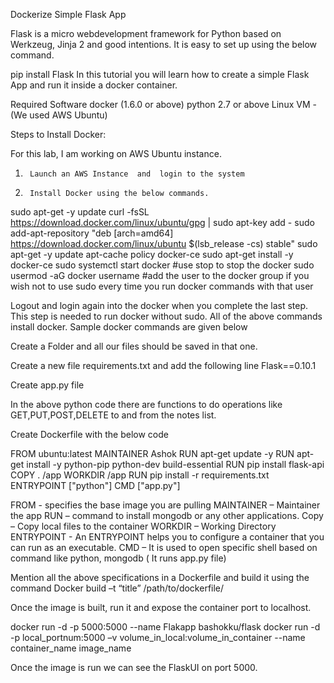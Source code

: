  Dockerize Simple Flask App

Flask is a micro webdevelopment framework for Python based on Werkzeug, Jinja 2 and good intentions. It is easy to set up using the below command.

pip install Flask
In this tutorial you will learn how to create a simple Flask App and run it inside a docker container.

Required Software
docker (1.6.0 or above)
python 2.7 or above
Linux VM - (We used AWS Ubuntu)

Steps to Install Docker:

For this lab, I am working on AWS Ubuntu instance.
1)      Launch an AWS Instance  and  login to the system
2)      Install Docker using the below commands.
sudo apt-get -y update
curl -fsSL https://download.docker.com/linux/ubuntu/gpg | sudo apt-key add -
sudo add-apt-repository "deb [arch=amd64] https://download.docker.com/linux/ubuntu $(lsb_release -cs) stable"
sudo apt-get -y update
apt-cache policy docker-ce
sudo apt-get install -y docker-ce
sudo systemctl start docker               #use stop to stop the docker
sudo usermod -aG docker username #add the user to the docker group if you wish not to use sudo every time you run docker commands with that user

Logout and login again into the docker when you complete the last step. This step is needed to run docker without sudo.
All of the above commands install docker. Sample docker commands are given below



Create a Folder and all our files should be saved in that one.

Create a new file requirements.txt and add the following line
Flask==0.10.1

Create app.py file



In the above python code there are functions to do operations like GET,PUT,POST,DELETE to and from the notes list.

Create Dockerfile with the below code

FROM ubuntu:latest
MAINTAINER Ashok
RUN apt-get update -y
RUN apt-get install -y python-pip python-dev build-essential
RUN pip install flask-api
COPY . /app
WORKDIR /app
RUN pip install -r requirements.txt
ENTRYPOINT ["python"]
CMD ["app.py"]


FROM   - specifies the base image you are pulling
MAINTAINER –  Maintainer the app
RUN – command to install mongodb or any other applications.
Copy – Copy local files to the container
WORKDIR – Working Directory
ENTRYPOINT -  An ENTRYPOINT helps you to configure a container that you can run as an executable.
CMD – It is used to open specific shell based on command like python, mongodb ( It runs app.py file)

Mention all the above specifications in a Dockerfile and build it using the command
Docker build –t “title” /path/to/dockerfile/

Once the image is built, run it and expose the container port to localhost.

docker run -d -p 5000:5000 --name Flakapp  bashokku/flask
docker run -d -p local_portnum:5000 –v volume_in_local:volume_in_container --name container_name  image_name


Once the image is run we can see the FlaskUI on port 5000.

